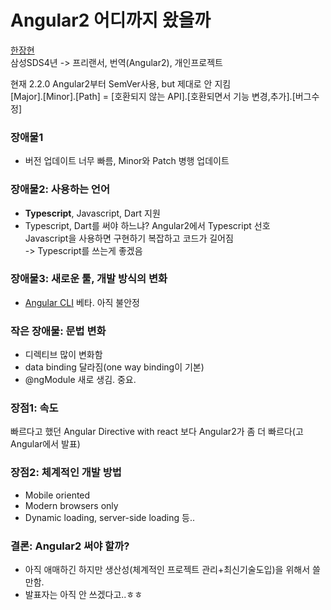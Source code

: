 # Angular2 어디까지 왔을까
[한장현](http://han41858.tistory.com)  
삼성SDS4년 -> 프리랜서, 번역(Angular2), 개인프로젝트

현재 2.2.0
Angular2부터 SemVer사용, but 제대로 안 지킴  
[Major].[Minor].[Path] = [호환되지 않는 API].[호환되면서 기능 변경,추가].[버그수정]

### 장애물1
* 버전 업데이트 너무 빠름, Minor와 Patch 병행 업데이트

### 장애물2: 사용하는 언어
* **Typescript**, Javascript, Dart 지원
* Typescript, Dart를 써야 하느냐? 
Angular2에서 Typescript 선호  
Javascript을 사용하면 구현하기 복잡하고 코드가 길어짐  
-> Typescript를 쓰는게 좋겠음

### 장애물3: 새로운 툴, 개발 방식의 변화
* [Angular CLI](https://github.com/angular/angular-cli) 베타. 아직 불안정

### 작은 장애물: 문법 변화
* 디렉티브 많이 변화함
* data binding 달라짐(one way binding이 기본)
* @ngModule 새로 생김. 중요.

### 장점1: 속도
빠르다고 했던 Angular Directive with react 보다 Angular2가 좀 더 빠르다(고 Angular에서 발표)

### 장점2: 체계적인 개발 방법
* Mobile oriented
* Modern browsers only
* Dynamic loading, server-side loading 등..

### 결론: Angular2 써야 할까?
* 아직 애매하긴 하지만 생산성(체계적인 프로젝트 관리+최신기술도입)을 위해서 쓸만함.
* 발표자는 아직 안 쓰겠다고..ㅎㅎ